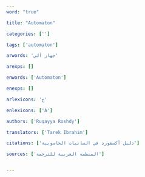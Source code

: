 ```yaml
---
word: "true"

title: "Automaton"

categories: ['']

tags: ['automaton']

arwords: 'جهاز آلي'

arexps: []

enwords: ['Automaton']

enexps: []

arlexicons: 'ج'

enlexicons: ['A']

authors: ['Ruqayya Roshdy']

translators: ['Tarek Ibrahim']

citations: ['دليل أكسفورد في السانيات الحاسوبية']

sources: ['المنظمة العربية للترجمة']


---
```

